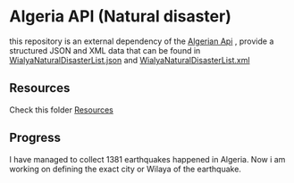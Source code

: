 # Algeria API (Natural disaster)

this repository is an external dependency of the [Algerian Api](https://github.com/Fcmam5/algeria-api) ,  provide a structured JSON and XML data that can be found in [WialyaNaturalDisasterList.json](/data/WialyaNaturalDisasterList.json) and [WialyaNaturalDisasterList.xml](/data/WialyaNaturalDisasterList.xml)

## Resources

 Check this folder  [Resources](/utils/dataResources/dataResources.md)

## Progress

 I have managed to collect 1381 earthquakes happened in Algeria.
 Now i am working on defining the exact city or Wilaya of the earthquake.
